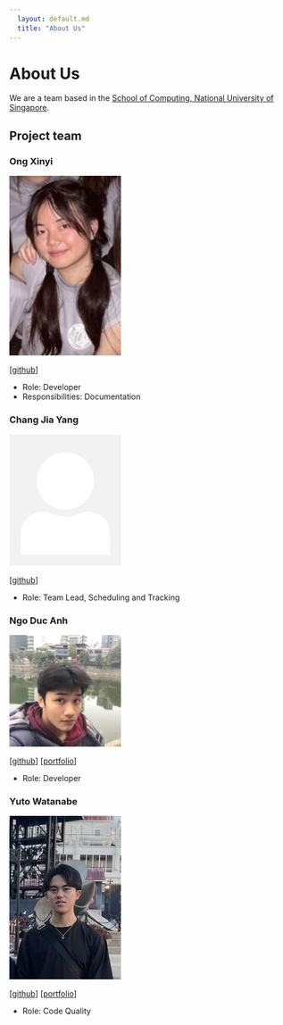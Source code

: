 ```yaml
---
  layout: default.md
  title: "About Us"
---
```


# About Us

We are a team based in the [School of Computing, National University of Singapore](http://www.comp.nus.edu.sg).

## Project team

### Ong Xinyi

<img src="images/ongxinyii.png" width="200px">

[[github](https://github.com/ongxinyii)]

* Role: Developer
* Responsibilities: Documentation

### Chang Jia Yang

<img src="images/changjy81.png" width="200px">

[[github](https://github.com/changjy81)]

* Role: Team Lead, Scheduling and Tracking

### Ngo Duc Anh

<img src="images/nikingoda.png" width="200px">

[[github](https://github.com/nikingoda)]
[[portfolio](team/nikingoda.md)]

* Role: Developer

### Yuto Watanabe

<img src="images/yuto1115.png" width="200px">

[[github](https://github.com/yuto1115)]
[[portfolio](team/yuto1115.md)]

* Role: Code Quality
